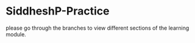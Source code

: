 # SiddheshP-Practice
 please go through the branches to view different sections of the learning module.
